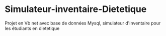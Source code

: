 # Simulateur-inventaire-Dietetique
Projet en Vb net avec base de données Mysql, simulateur d'inventaire pour les étudiants en dietetique
